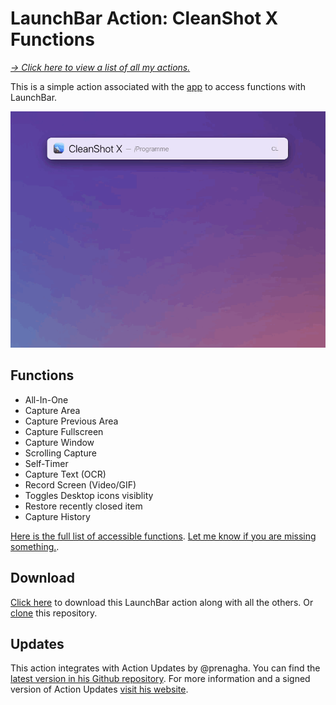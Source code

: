 # LaunchBar Action: CleanShot X Functions

*[→ Click here to view a list of all my actions.](https://ptujec.github.io/launchbar)* 

This is a simple action associated with the [app](https://cleanshot.com/) to access functions with LaunchBar. 

<img src="cleanshot.gif" width="800"/> 

## Functions
- All-In-One
- Capture Area
- Capture Previous Area
- Capture Fullscreen
- Capture Window
- Scrolling Capture
- Self-Timer
- Capture Text (OCR)
- Record Screen (Video/GIF)
- Toggles Desktop icons visiblity
- Restore recently closed item
- Capture History

[Here is the full list of accessible functions](https://cleanshot.com/docs/api). [Let me know if you are missing something.](https://github.com/Ptujec/LaunchBar/issues/new). 

## Download

[Click here](https://github.com/Ptujec/LaunchBar/archive/refs/heads/master.zip) to download this LaunchBar action along with all the others. Or [clone](https://docs.github.com/en/repositories/creating-and-managing-repositories/cloning-a-repository) this repository.

## Updates

This action integrates with Action Updates by @prenagha. You can find the [latest version in his Github repository](https://github.com/prenagha/launchbar). For more information and a signed version of Action Updates [visit his website](https://renaghan.com/launchbar/action-updates/).

